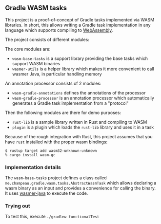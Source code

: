 ## Gradle WASM tasks

This project is a proof-of-concept of Gradle tasks implemented via WASM libraries.
In short, this allows writing a Gradle task implementation in any language which supports compiling to [WebAssembly](https://webassembly.org/).

The project consists of different modules:

The core modules are:

- `wasm-base-tasks` is a support library providing the base tasks which support WASM binaries
- `wasmer-utils` is a helper library which makes it more convenient to call wasmer Java, in particular handling memory

An annotation processor consists of 2 modules:

- `wasm-gradle-annotations` defines the annotations of the processor
- `wasm-gradle-processor` is an annotation processor which automatically generates a Gradle task implementation from a "protocol"

Then the following modules are there for demo purposes:

- `rust-lib` is a sample library written in Rust and compiling to WASM
- `plugin` is a plugin which loads the `rust-lib` library and uses it in a task

Because of the rough integration with Rust, this project assumes that you have `rust` installed with the proper wasm bindings:

```
$ rustup target add wasm32-unknown-unknown
% cargo install wasm-gc
```

### Implementation details

The `wasm-base-tasks` project defines a class called `me.champeau.gradle.wasm.tasks.AbstractWasmTask` which allows declaring a wasm binary as an input and provides a convenience for calling the binary.
It uses [wasmer-java](https://github.com/wasmerio/wasmer-java) to execute the code.

### Trying out

To test this, execute `./gradlew functionalTest`